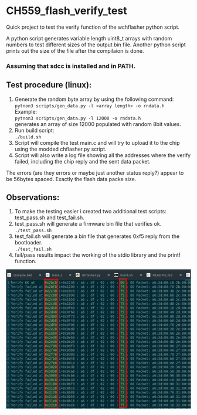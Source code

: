 # CH559_flash_verify_test
Quick project to test the verify function of the wchflasher python script.

A python script generates variable length uint8_t arrays with random numbers to test different sizes of the output bin file.
Another python script prints out the size of the file after the compilaion is done.

### Assuming that sdcc is installed and in PATH.

## Test procedure (linux):

1. Generate the random byte array by using the following command:  
`pytnon3 scripts/gen_data.py -l <array length> -o rndata.h`  
Example:  
`pytnon3 scripts/gen_data.py -l 12000 -o rndata.h`  
generates an array of size 12000 populated with random 8bit values.  
2. Run build script:  
`./build.sh`  
3. Script will compile the test main.c and will try to upload it to the chip using the modded chflasher.py script.
4. Script will also write a log file showing all the addresses where the verify failed, including the chip reply and the sent data packet.  

The errors (are they errors or maybe just another status reply?) appear to be 56bytes spaced. Exactly the flash data packe size.  

## Observations:
1. To make the testing easier i created two additional test scripts: test_pass.sh and test_fail.sh.  
2. test_pass.sh will generate a firmware bin file that verifies ok.  
`./test_pass.sh`  
3. test_fail.sh will generate a bin file that generates 0xf5 reply from the bootloader.  
`./test_fail.sh` 
4. fail/pass results impact the working of the stdio library and the printf function.     

![write.log][pic1]  


[pic1]: ch55x_flash3.png




